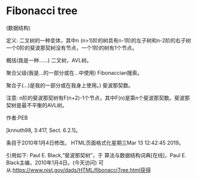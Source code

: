 # Fibonacci tree


(数据结构)



定义:
二叉树的一种变体，其中n (n>1)阶的树具有n-1阶的左子树和n-2阶的右子树一个0阶的斐波那契树没有节点，一个1阶的树有1个节点。



概括(我是一种……)
二叉树，AVL树。



聚合父级(我是…的一部分或在…中使用)
Fibonaccian搜索。



聚合子(…)是我的一部分或在我身上使用。)
斐波那契数。



注意:
n阶的斐波那契树有F(n+2)-1个节点，其中F(n)是第n个斐波那契数。斐波那契树是最不平衡的AVL树。


作者:PEB


[knnuth98, 3:417, Sect. 6.2.1]。








条目于2010年1月4日修改。
HTML页面格式化星期三Mar 13 12:42:45 2019。



引用如下:
Paul E. Black,“斐波那契树”，于
算法与数据结构词典[在线]，Paul E. Black主编，2010年1月4日。(今天访问)
可从:https://www.nist.gov/dads/HTML/fibonacciTree.html获得